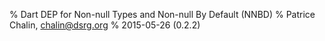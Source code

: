 % Dart DEP for Non-null Types and Non-null By Default (NNBD)
% Patrice Chalin, [chalin@dsrg.org](mailto:chalin@dsrg.org)
% 2015-05-26 (0.2.2)


